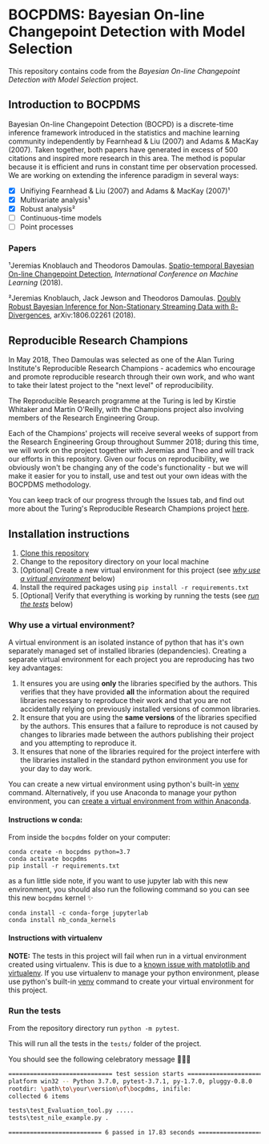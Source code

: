 # BOCPDMS: Bayesian On-line Changepoint Detection with Model Selection

This repository contains code from the _Bayesian On-line Changepoint Detection with Model Selection_ project.

## Introduction to BOCPDMS

Bayesian On-line Changepoint Detection (BOCPD) is a discrete-time inference framework introduced in the statistics and machine learning community independently by Fearnhead & Liu (2007) and Adams & MacKay (2007). Taken together, both papers have generated in excess of 500 citations and inspired more research in this area. The method is popular because it is efficient and runs in constant time per observation processed. We are working on extending the inference paradigm in several ways:

- [x] Unifiying Fearnhead & Liu (2007) and Adams & MacKay (2007)¹
- [x] Multivariate analysis¹
- [x] Robust analysis²
- [ ] Continuous-time models
- [ ] Point processes

### Papers

¹Jeremias Knoblauch and Theodoros Damoulas. [Spatio-temporal Bayesian On-line Changepoint Detection](https://arxiv.org/abs/1805.05383), _International Conference on Machine Learning_ (2018).

²Jeremias Knoblauch, Jack Jewson and Theodoros Damoulas. [Doubly Robust Bayesian Inference for Non-Stationary Streaming Data with β-Divergences](https://arxiv.org/abs/1806.02261), arXiv:1806.02261 (2018).

## Reproducible Research Champions

In May 2018, Theo Damoulas was selected as one of the Alan Turing Institute's Reproducible Research Champions - academics who encourage and promote reproducible research through their own work, and who want to take their latest project to the "next level" of reproducibility.

The Reproducible Research programme at the Turing is led by Kirstie Whitaker and Martin O'Reilly, with the Champions project also involving members of the Research Engineering Group.

Each of the Champions' projects will receive several weeks of support from the Research Engineering Group throughout Summer 2018; during this time, we will work on the project together with Jeremias and Theo and will track our efforts in this repository. Given our focus on reproducibility, we obviously won't be changing any of the code's functionality - but we will make it easier for you to install, use and test out your own ideas with the BOCPDMS methodology.

You can keep track of our progress through the Issues tab, and find out more about the Turing's Reproducible Research Champions project [here](https://github.com/alan-turing-institute/ReproducibleResearchResources).

## Installation instructions

1. [Clone this repository](https://help.github.com/articles/cloning-a-repository/)
2. Change to the repository directory on your local machine
3. \[Optional] Create a new virtual environment for this project (see [*why use a virtual environment*](#why-use-a-virtual-environment) below)
4. Install the required packages using `pip install -r requirements.txt`
5. \[Optional] Verify that everything is working by running the tests (see [*run the tests*](#run-the-tests) below)

### Why use a virtual environment?

A virtual environment is an isolated instance of python that has it's own separately managed set of installed libraries (depandencies).
Creating a separate virtual environment for each project you are reproducing has two key advantages:
 1. It ensures you are using **only** the libraries specified by the authors. This verifies that
    they have provided **all** the information about the required libraries necessary to
    reproduce their work and that you are not accidentally relying on previously installed
    versions of common libraries.
  2. It ensure that you are using the **same versions** of the libraries specified by the
     authors. This ensures that a failure to reproduce is not caused by changes to libraries
     made between the authors publishing their project and you attempting to reproduce it.
  3. It ensures that none of the libraries required for the project interfere with the
    libraries installed in the standard python environment you use for your day to day work.

You can create a new virtual environment using python's built-in [venv](https://docs.python.org/3/library/venv.html) command.
Alternatively, if you use Anaconda to manage your python environment, you can [create a virtual environment
from within Anaconda](https://conda.io/docs/user-guide/tasks/manage-environments.html).

#### Instructions w conda:

From inside the `bocpdms` folder on your computer:

```
conda create -n bocpdms python=3.7
conda activate bocpdms
pip install -r requirements.txt
```
as a fun little side note, if you want to use jupyter lab with this new environment, you should also run the following command so you can see this new `bocpdms` kernel :sparkles:
```
conda install -c conda-forge jupyterlab
conda install nb_conda_kernels
```

#### Instructions with virtualenv

**NOTE:**  The tests in this project will fail when run in a virtual environment created using
virtualenv.
This is due to a [known issue with matplotlib and virtualenv](https://matplotlib.org/faq/osx_framework.html).
If you use virtualenv to manage your python environment, please use python's built-in [venv](https://docs.python.org/3/library/venv.html) command to create your virtual environment for this project.

### Run the tests

From the repository directory run `python -m pytest`.

This will run all the tests in the `tests/` folder of the project.

You should see the following celebratory message :tada::sparkles::cake:

```bash
============================= test session starts =============================
platform win32 -- Python 3.7.0, pytest-3.7.1, py-1.7.0, pluggy-0.8.0
rootdir: \path\to\your\version\of\bocpdms, inifile:
collected 6 items

tests\test_Evaluation_tool.py .....                                      [ 83%]
tests\test_nile_example.py .                                             [100%]

========================== 6 passed in 17.83 seconds ==========================
```

